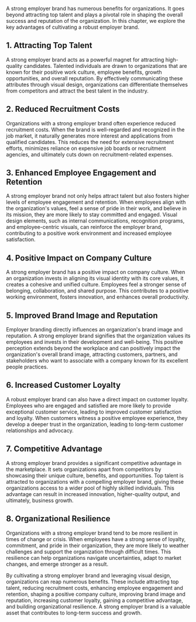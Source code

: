 
A strong employer brand has numerous benefits for organizations. It goes beyond attracting top talent and plays a pivotal role in shaping the overall success and reputation of the organization. In this chapter, we explore the key advantages of cultivating a robust employer brand.

1\. **Attracting Top Talent**
----------------------------

A strong employer brand acts as a powerful magnet for attracting high-quality candidates. Talented individuals are drawn to organizations that are known for their positive work culture, employee benefits, growth opportunities, and overall reputation. By effectively communicating these attributes through visual design, organizations can differentiate themselves from competitors and attract the best talent in the industry.

2\. **Reduced Recruitment Costs**
--------------------------------

Organizations with a strong employer brand often experience reduced recruitment costs. When the brand is well-regarded and recognized in the job market, it naturally generates more interest and applications from qualified candidates. This reduces the need for extensive recruitment efforts, minimizes reliance on expensive job boards or recruitment agencies, and ultimately cuts down on recruitment-related expenses.

3\. **Enhanced Employee Engagement and Retention**
-------------------------------------------------

A strong employer brand not only helps attract talent but also fosters higher levels of employee engagement and retention. When employees align with the organization's values, feel a sense of pride in their work, and believe in its mission, they are more likely to stay committed and engaged. Visual design elements, such as internal communications, recognition programs, and employee-centric visuals, can reinforce the employer brand, contributing to a positive work environment and increased employee satisfaction.

4\. **Positive Impact on Company Culture**
-----------------------------------------

A strong employer brand has a positive impact on company culture. When an organization invests in aligning its visual identity with its core values, it creates a cohesive and unified culture. Employees feel a stronger sense of belonging, collaboration, and shared purpose. This contributes to a positive working environment, fosters innovation, and enhances overall productivity.

5\. **Improved Brand Image and Reputation**
------------------------------------------

Employer branding directly influences an organization's brand image and reputation. A strong employer brand signifies that the organization values its employees and invests in their development and well-being. This positive perception extends beyond the workplace and can positively impact the organization's overall brand image, attracting customers, partners, and stakeholders who want to associate with a company known for its excellent people practices.

6\. **Increased Customer Loyalty**
---------------------------------

A robust employer brand can also have a direct impact on customer loyalty. Employees who are engaged and satisfied are more likely to provide exceptional customer service, leading to improved customer satisfaction and loyalty. When customers witness a positive employee experience, they develop a deeper trust in the organization, leading to long-term customer relationships and advocacy.

7\. **Competitive Advantage**
----------------------------

A strong employer brand provides a significant competitive advantage in the marketplace. It sets organizations apart from competitors by showcasing their unique culture, benefits, and opportunities. Top talent is attracted to organizations with a compelling employer brand, giving these organizations access to a wider pool of highly skilled individuals. This advantage can result in increased innovation, higher-quality output, and ultimately, business growth.

8\. **Organizational Resilience**
--------------------------------

Organizations with a strong employer brand tend to be more resilient in times of change or crisis. When employees have a strong sense of loyalty, commitment, and pride in their organization, they are more likely to weather challenges and support the organization through difficult times. This resilience can help organizations navigate uncertainties, adapt to market changes, and emerge stronger as a result.

By cultivating a strong employer brand and leveraging visual design, organizations can reap numerous benefits. These include attracting top talent, reducing recruitment costs, enhancing employee engagement and retention, shaping a positive company culture, improving brand image and reputation, increasing customer loyalty, gaining a competitive advantage, and building organizational resilience. A strong employer brand is a valuable asset that contributes to long-term success and growth.
